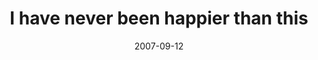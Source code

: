 ---
layout: base.njk
title : 'I have never been happier than this' 
view_title : 'I have never been happier than this' 
year : '2007' 
date : '2007-09-12' 
img_file : '/drawing/ihaveneverbeenhappierthanthis.png' 
html_file : 'ihaveneverbeenhappierthanthis' 
next_html : 'ididnottalktoday.html' 
year_order : '143' 
permalink : "title/{{html_file}}.html"
---